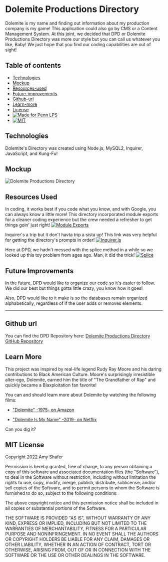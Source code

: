 # Dolemite Productions Directory

Dolemite is my name and finding out information about my production company is my game! This application could also go by CMS or a Content Management System. At this joint, we decided that DPD or Dolemite Productions Directory was more our style but you can call us whatever you like, Baby! We just hope that you find our coding capabilities are out of sight!

## Table of contents
* [Technologies](#technologies)
* [Mockup](#mockup)
* [Resources-used](#resources-used)
* [Future-improvements](#future-improvements)
* [Github-url](#github-url)
* [Learn-more](#learn-more)
* [License](#license)
* [![Made for Penn LPS](https://img.shields.io/static/v1?label=Made+for&message=Penn+LPS&color=%23005bbc)](https://bootcamp.sas.upenn.edu/)
* [![MIT](https://img.shields.io/static/v1?label=**MIT**&message=_License&color=%23FFd600)](https://www.javascript.com)

## Technologies

Dolemite's Directory was created using Node.js, MySQL2, Inquirer, JavaScript, and Kung-Fu! 

## Mockup

![Dolemite Productions Directory](/assets/images/dpd.png)

## Resources Used

In coding, it works best if you code what you know, and with Google, you can always know a little more! This directory incorporated module exports for a cleaner coding experience but the crew needed a refresher to get things goin' just right!
[![Module Exports](https://img.shields.io/badge/Module-Exports-brightgreen)](https://www.sitepoint.com/understanding-module-exports-exports-node-js/)

Inquirer's a trip but it don't havta trip a sista up! This link was very helpful for getting the directory's prompts in order! 
[![Inquirer.js](https://img.shields.io/badge/npm%20package-Inquirer-blueviolet)](https://www.digitalocean.com/community/tutorials/nodejs-interactive-command-line-prompts)

Here at DPD, we hadn't messed with the splice method in a while so we looked up this toy problem from ages ago. Man, it did the trick!
[![Splice](https://img.shields.io/badge/splice-method-d701a3)](https://replit.com/@dumbledoresamy/practice-with-splice#index.js)

## Future Improvements

In the future, DPD would like to organize our code so it's easier to follow. We did our best but things gotta little crazy, you know how it goes! 

Also, DPD would like to it make is so the databases remain organized alphabetically, regardless of if the user adds or removes elements. 

---

## Github url
You can find the DPD Repository here:
[Dolemite Productions Directory GitHub Repository](https://github.com/AmyShafer/Dolemite-Productions-Directory) 

## Learn More

This project was inspired by real-life legend Rudy Ray Moore and his daring contributions to Black American Culture. Moore's surprisingly irresistible alter-ego, Dolemite, earned him the title of "The Grandfather of Rap" and quickly became a Blaxploitation fan favorite!

You can and should learn more about Dolemite by watching the following films:

* ["Dolemite" -1975- on Amazon](https://www.amazon.com/Dolemite-Rudy-Ray-Moore/dp/B07DQ5MRZZ)

* ["Dolemite Is My Name" -2019- on Netflix](https://www.youtube.com/watch?v=Ws1YIKsuTjQ) 

Can you dig it?

## MIT License
Copyright 2022 Amy Shafer

Permission is hereby granted, free of charge, to any person obtaining a copy of this software and associated documentation files (the "Software"), to deal in the Software without restriction, including without limitation the rights to use, copy, modify, merge, publish, distribute, sublicense, and/or sell copies of the Software, and to permit persons to whom the Software is furnished to do so, subject to the following conditions:

The above copyright notice and this permission notice shall be included in all copies or substantial portions of the Software.

THE SOFTWARE IS PROVIDED "AS IS", WITHOUT WARRANTY OF ANY KIND, EXPRESS OR IMPLIED, INCLUDING BUT NOT LIMITED TO THE WARRANTIES OF MERCHANTABILITY, FITNESS FOR A PARTICULAR PURPOSE AND NONINFRINGEMENT. IN NO EVENT SHALL THE AUTHORS OR COPYRIGHT HOLDERS BE LIABLE FOR ANY CLAIM, DAMAGES OR OTHER LIABILITY, WHETHER IN AN ACTION OF CONTRACT, TORT OR OTHERWISE, ARISING FROM, OUT OF OR IN CONNECTION WITH THE SOFTWARE OR THE USE OR OTHER DEALINGS IN THE SOFTWARE.

